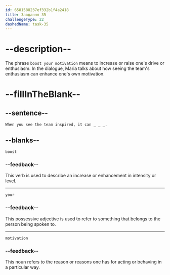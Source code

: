 ```yaml
---
id: 6581588237ef332b1f4a2418
title: Завдання 35
challengeType: 22
dashedName: task-35
---
```


<!--
AUDIO REFERENCE:
Maria: When you see the team inspired, it can boost your motivation.
-->

# --description--

The phrase `boost your motivation` means to increase or raise one's drive or enthusiasm. In the dialogue, Maria talks about how seeing the team's enthusiasm can enhance one's own motivation.

# --fillInTheBlank--

## --sentence--

`When you see the team inspired, it can _ _ _.`

## --blanks--

`boost`

### --feedback--

This verb is used to describe an increase or enhancement in intensity or level.

---

`your`

### --feedback--

This possessive adjective is used to refer to something that belongs to the person being spoken to.

---

`motivation`

### --feedback--

This noun refers to the reason or reasons one has for acting or behaving in a particular way.
